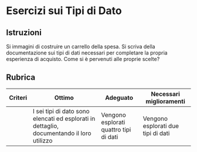 # Esercizi sui Tipi di Dato

## Istruzioni

Si immagini di costruire un carrello della spesa. Si scriva della documentazione sui tipi di dati necessari per completare la propria esperienza di acquisto. Come si è pervenuti alle proprie scelte?

## Rubrica

| Criteri | Ottimo                                                                                    | Adeguato                               | Necessari miglioramenti            |
| ------- | ----------------------------------------------------------------------------------------- | -------------------------------------- | ---------------------------------- |
|         | I sei tipi di dato sono elencati ed esplorati in dettaglio, documentando il loro utilizzo | Vengono esplorati quattro tipi di dati | Vengono esplorati due tipi di dati |
